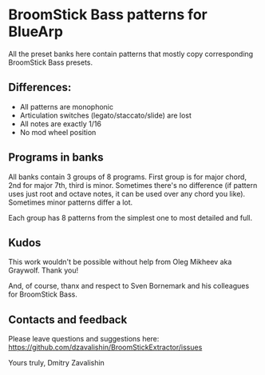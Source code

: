 # BroomStick Bass patterns for BlueArp

All the preset banks here contain patterns that mostly copy corresponding BroomStick Bass presets.

## Differences:

 * All patterns are monophonic
 * Articulation switches (legato/staccato/slide) are lost
 * All notes are exactly 1/16
 * No mod wheel position


## Programs in banks

All banks contain 3 groups of 8 programs. First group is for major chord,
2nd for major 7th, third is minor. Sometimes there's no difference (if
pattern uses just root and octave notes, it can be used over any chord
you like). Sometimes minor patterns differ a lot.

Each group has 8 patterns from the simplest one to most detailed and full.

## Kudos

This work wouldn't be possible without help from Oleg Mikheev aka Graywolf. Thank you!

And, of course, thanx and respect to Sven Bornemark and his colleagues for BroomStick Bass.

## Contacts and feedback

Please leave questions and suggestions here: https://github.com/dzavalishin/BroomStickExtractor/issues

Yours truly, Dmitry Zavalishin

